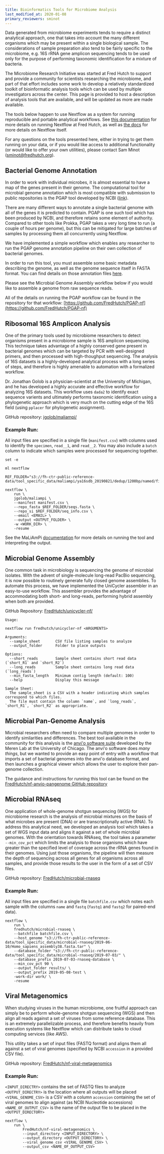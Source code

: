 ```yaml
---
title: Bioinformatics Tools for Microbiome Analysis
last_modified_at: 2020-01-08
primary_reviewers: sminot
---
```


Data generated from microbiome experiments tends to require a distinct analytical
approach, one that takes into account the many different organisms which may be
present within a single biological sample. The considerations of sample preparation
also tend to be fairly specific to the microbiome, e.g. 16S rRNA gene amplicon
sequencing tends to be used only for the purpose of performing taxonomic identification
for a mixture of bacteria.

The Microbiome Research Initiative was started at Fred Hutch to support and provide
a community for scientists researching the microbiome, and part of that effort
includes some work to develop a relatively standardized toolkit of bioinformatic
analysis tools which can be used by multiple investigators across the center. This
page is provided to host a description of analysis tools that are available, and
will be updated as more are made available. 

The tools below happen to use Nextflow as a system for running reproducible and
portable analytical workflows. 
See [this documentation](https://sciwiki.fredhutch.org/compdemos/nextflow/) 
for more details on running Nextflow at Fred Hutch, as well as 
[the docs](https://www.nextflow.io/) for more details on Nextflow itself.

For any questions on the tools presented here, either in trying to get them running
on your data, or if you would like access to additional functionality (or would like
to offer your own utilities), please contact Sam Minot (sminot@fredhutch.org).

## Bacterial Genome Annotation

In order to work with individual microbes, it is almost essential to have a map
of the genes present in their genome. The computational tool for microbial genome
annotation which is most compatible with submission to public repositories is the
PGAP tool developed by NCBI ([link](https://github.com/ncbi/pgap)). 

There are many different ways to annotate a single bacterial genome with all of the
genes it is predicted to contain. PGAP is one such tool which has been produced by
NCBI, and therefore retains some element of authority. Compared to other tools like
Prokka, PGAP takes a very long time to run (a couple of hours per genome), but this
can be mitigated for large batches of samples by processing them all concurrently
using Nextflow.

We have implemented a simple workflow which enables any researcher to run the PGAP
genome annotation pipeline on their own collection of bacterial genomes.

In order to run this tool, you must assemble some basic metadata describing the
genome, as well as the genome sequence itself in FASTA format. You can find details 
on those annotation files [here](https://github.com/ncbi/pgap/wiki/Input-Files).

Please see the Microbial Genome Assembly workflow below if you would like to assemble 
a genome from raw sequence reads.

All of the details on running the PGAP workflow can be found in the repository
for that workflow: [https://github.com/FredHutch/PGAP-nf](https://github.com/FredHutch/PGAP-nf)


## Ribosomal 16S Amplicon Analysis

One of the primary tools used by microbiome researchers to detect organisms present
in a microbiome sample is 16S amplicon sequencing. This technique takes advantage of
a highly conserved gene present in bacterial genomes which can be targeted by PCR
with well-designed primers, and then processed with high-thoughput sequencing. The
analysis of 16S datasets is a highly-developed analytical process with a long series
of steps, and therefore is highly amenable to automation with a formalized workflow.

Dr. Jonathan Golob is a physician-scientist at the University of Michigan, and he
has developed a highly accurate and effective workflow for analyzing 16S datasets.
This workflow uses `dada2` to identify exact sequence varients and ultimately 
performs taxonomic identification using a phylogenetic approach which is very much
on the cutting edge of the 16S field (using `pplacer` for phylogenetic assignment).

GitHub repository: [jgolob/maliampi/](https://github.com/jgolob/maliampi/)

### Example Run:

All input files are specified in a single file (`manifest.csv`) with columns used to
identify the `specimen`, `read__1`, and `read__2`. You may also include a `batch` 
column to indicate which samples were processed for sequencing together. 

```
set -e

ml nextflow

REF_FOLDER="s3://fh-ctr-public-reference-data/tool_specific_data/maliampi/ya16sdb_20190821/dedup/1200bp/named/filtered"

nextflow \
    run \
    jgolob/maliampi \
    --manifest manifest.csv \
    --repo_fasta $REF_FOLDER/seqs.fasta \
    --repo_si $REF_FOLDER/seq_info.csv \
    --email <EMAIL> \
    --output <OUTPUT_FOLDER> \
    -w <WORK_DIR> \
    -resume
```

See the MaLiAmPi [documentation](https://github.com/jgolob/maliampi/) for more
details on running the tool and interpreting the output. 

## Microbial Genome Assembly

One common task in microbiology is sequencing the genome of microbial isolates.
With the advent of single-molecule long-read PacBio sequencing, it is now possible
to routinely generate fully closed genome assemblies. To automate this process, we
have implemented the UniCycler assembler in an easy-to-use workflow. This assembler
provides the advantage of accommodating both short- and long-reads, performing
hybrid assembly when both are provided. 

GitHub Repository: [FredHutch/unicycler-nf/](https://github.com/FredHutch/unicycler-nf/)

```
Usage:

nextflow run fredhutch/unicycler-nf <ARGUMENTS>

Arguments:
  --sample_sheet       CSV file listing samples to analyze
  --output_folder      Folder to place outputs

Options:
  --short_reads        Sample sheet contains short read data (`short_R1` and `short_R2`)
  --long_reads         Sample sheet contains long read data (`long_reads`)
  --min_fasta_length   Minimum contig length (default: 100)
  --help               Display this message

Sample Sheet:
  The sample_sheet is a CSV with a header indicating which samples correspond to which files.
  The file must contain the column `name`, and `long_reads`, `short_R1`, `short_R2` as appropriate.
```


## Microbial Pan-Genome Analysis

Microbial researchers often need to compare multiple genomes in order to identify
similarities and differences. The best tool available in the community for this analysis
is the [anvi'o software suite](http://merenlab.org/software/anvio/) developed by the 
Meren Lab at the University of Chicago. The anvi'o software does _many things_, but
we wanted to provide an easy point of entry with a workflow that imports a set of 
bacterial genomes into the anvi'o database format, and then launches a graphical viewer
which allows the user to explore their pan-genome collection. 

The guidance and instructions for running this tool can be found on the
[FredHutch/nf-anvio-pangenome GitHub repository](https://github.com/FredHutch/nf-anvio-pangenome)


## Microbial RNAseq

One application of whole-genome shotgun sequencing (WGS) for microbiome research
is the analysis of microbial mixtures on the basis of what microbes are present
(DNA) or are transcriptionally active (RNA). To address this analytical need, we
developed an analysis tool which takes a set of WGS input data and aligns it against
a set of whole microbial genomes. With the orientation towards RNAseq, the tool
takes a parameter `--min_cov_pct` which limits the analysis to those organisms
which have greater than the specified level of coverage across the rRNA genes found
in their genomes. Using just those organisms, the pipeline will then measure the
depth of sequencing across all genes for all organisms across all samples, and provide
those results to the user in the form of a set of CSV files.

GitHub repository: [FredHutch/microbial-rnaseq](https://github.com/FredHutch/microbial-rnaseq)

### Example Run:

All input files are specified in a single file `batchfile.csv` which notes each
sample with the columns `name` and `fastq` (`fastq1` and `fastq2` for paired-end
data).

```
nextflow \
    run \
    fredhutch/microbial-rnaseq \
    --batchfile batchfile.csv \
    --host_genome "s3://fh-ctr-public-reference-data/tool_specific_data/microbial-rnaseq/2019-06-10/Homo_sapiens_assembly38.fasta.tar" \
    --database_folder "s3://fh-ctr-public-reference-data/tool_specific_data/microbial-rnaseq/2019-07-03/" \
    --database_prefix 2019-07-03-rnaseq-database \
    --min_cov_pct 90 \
    --output_folder results/ \
    --output_prefix 2019-05-08-test \
    -work-dir work/ \
    -resume
```

## Viral Metagenomics

When studying viruses in the human microbiome, one fruitful approach can simply be to
perform whole-genome shotgun sequencing (WGS) and then align all reads against a set of
viruses from some reference database. This is an extremely parallelizable process, and 
therefore benefits heavily from execution systems like Nextflow which can distribute
tasks to cloud computing services (like AWS). 

This utility takes a set of input files (FASTQ format) and aligns them all against a set
of viral genomes (specified by NCBI `accession` in a provided CSV file).

GitHub repository: [FredHutch/nf-viral-metagenomics](https://github.com/FredHutch/nf-viral-metagenomics)

### Example Run:

`<INPUT_DIRECTRY>` contains the set of FASTQ files to analyze
`<OUTPUT_DIRECTRY>` is the location where all outputs will be placed
`<VIRAL_GENOME_CSV>` is a CSV with a column `accession` containing the set of viral genomes to align against (as NCBI Nucleotide accessions)
`<NAME_OF_OUTPUT_CSV>` is the name of the output file to be placed in the `<OUTPUT_DIRECTORY>`

```
nextflow \
    run \
        FredHutch/nf-viral-metagenomics \
        --input_directory <INPUT_DIRECTORY> \
        --output_directory <OUTPUT_DIRECTORY> \
        --viral_genome_csv <VIRAL_GENOME_CSV> \
        --output_csv <NAME_OF_OUTPUT_CSV>
```

